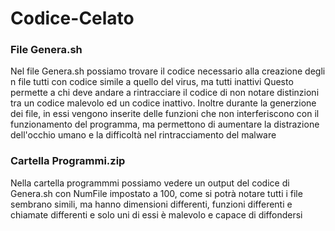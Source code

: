 # Codice-Celato
### File Genera.sh
Nel file Genera.sh possiamo trovare il codice necessario alla creazione degli n file tutti con codice simile a quello del virus, ma tutti inattivi
Questo permette a chi deve andare a rintracciare il codice di non notare distinzioni tra un codice malevolo ed un codice inattivo.
Inoltre durante la generzione dei file, in essi vengono inserite delle funzioni che non interferiscono con il funzionamento del programma, ma permettono di aumentare la distrazione dell'occhio umano e la difficoltà nel rintracciamento del malware
### Cartella Programmi.zip
Nella cartella programmmi possiamo vedere un output del codice di Genera.sh con NumFile impostato a 100, come si potrà notare tutti i file sembrano simili, ma hanno dimensioni differenti, funzioni differenti e chiamate differenti e solo uni di essi è malevolo e capace di diffondersi
